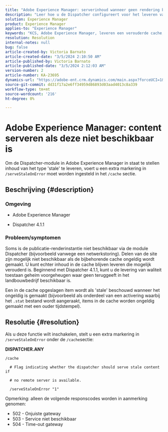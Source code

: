 ```yaml
---
title: "Adobe Experience Manager: serverinhoud wanneer geen rendering beschikbaar is"
description: "Leer hoe u de Dispatcher configureert voor het leveren van een verouderde cache wanneer er geen rendering beschikbaar is in Adobe Experience Manager."
solution: Experience Manager
product: Experience Manager
applies-to: "Experience Manager"
keywords: "KCS, Adobe Experience Manager, leveren een verouderde cache, leveren van schaalbare inhoud, problemen oplossen, problemen oplossen, verzenders, AEM"
resolution: Resolution
internal-notes: null
bug: false
article-created-by: Victoria Barnato
article-created-date: "3/5/2024 2:10:50 AM"
article-published-by: Victoria Barnato
article-published-date: "3/5/2024 2:12:03 AM"
version-number: 2
article-number: KA-23695
dynamics-url: "https://adobe-ent.crm.dynamics.com/main.aspx?forceUCI=1&pagetype=entityrecord&etn=knowledgearticle&id=8adb4f94-95da-ee11-904c-000d3a3110f0"
source-git-commit: dd31f17a2e6ff34959d86893d03aad4013c8a339
workflow-type: tm+mt
source-wordcount: '216'
ht-degree: 0%

---
```


# Adobe Experience Manager: content serveren als deze niet beschikbaar is


Om de Dispatcher-module in Adobe Experience Manager in staat te stellen inhoud van het type &#39;stale&#39; te leveren, voert u een extra markering in `/serveStaleOnError` moet worden ingesteld in het `/cache` sectie.

## Beschrijving {#description}


### <b>Omgeving</b>

- Adobe Experience Manager


- Dispatcher 4.1.1


### <b>Probleem/symptomen</b>

Soms is de publicatie-renderinstantie niet beschikbaar via de module Dispatcher (bijvoorbeeld vanwege een netwerkstoring). Delen van de site zijn mogelijk niet beschikbaar als de bijbehorende cache ongeldig wordt gemaakt. U kunt echter inhoud in de cache blijven leveren die mogelijk verouderd is. Beginnend met Dispatcher 4.1.1, kunt u de levering van waliteit toestaan geheim voorgeheugen waar geen teruggeeft in het landbouwbedrijf beschikbaar is.

Een in de cache opgeslagen item wordt als &#39;stale&#39; beschouwd wanneer het ongeldig is gemaakt (bijvoorbeeld als onderdeel van een activering waarbij het `.stat` bestand wordt aangeraakt, items in de cache worden ongeldig gemaakt met een ouder tijdstempel).


## Resolutie {#resolution}


Als u deze functie wilt inschakelen, stelt u een extra markering in `/serveStaleOnError` onder de `/cache`sectie:

<b>DISPATCHER.ANY</b>


```
/cache

  # Flag indicating whether the dispatcher should serve stale content if

  # no remote server is available.

  /serveStaleOnError "1"
```




Opmerking: alleen de volgende responscodes worden in aanmerking genomen:

- 502 - Onjuiste gateway
- 503 - Service niet beschikbaar
- 504 - Time-out gateway

